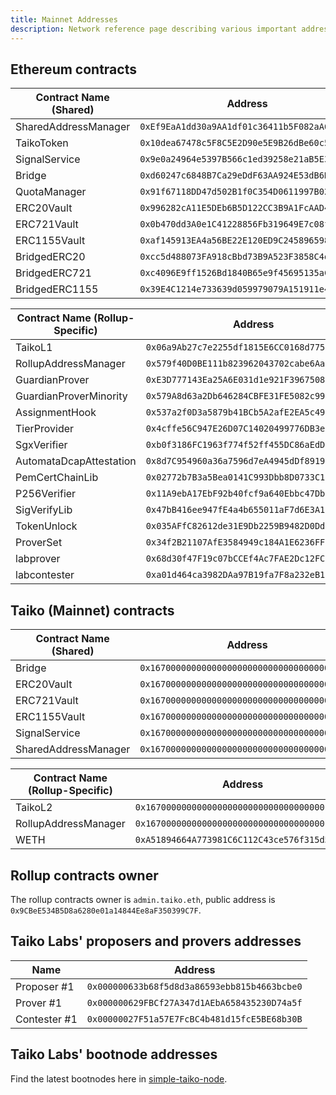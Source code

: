 ```yaml
---
title: Mainnet Addresses
description: Network reference page describing various important addresses on Taiko.
---
```


## Ethereum contracts

| Contract Name (Shared) | Address                                      | ENS                     |
| ---------------------- | -------------------------------------------- | ----------------------- |
| SharedAddressManager   | `0xEf9EaA1dd30a9AA1df01c36411b5F082aA65fBaa` | sam.based.taiko.eth     |
| TaikoToken             | `0x10dea67478c5F8C5E2D90e5E9B26dBe60c54d800` | token.taiko.eth         |
| SignalService          | `0x9e0a24964e5397B566c1ed39258e21aB5E35C77C` | signals.based.taiko.eth |
| Bridge                 | `0xd60247c6848B7Ca29eDdF63AA924E53dB6Ddd8EC` | bridge.based.taiko.eth  |
| QuotaManager           | `0x91f67118DD47d502B1f0C354D0611997B022f29E` | N/A                     |
| ERC20Vault             | `0x996282cA11E5DEb6B5D122CC3B9A1FcAAD4415Ab` | v20.based.taiko.eth     |
| ERC721Vault            | `0x0b470dd3A0e1C41228856Fb319649E7c08f419Aa` | v721.based.taiko.eth    |
| ERC1155Vault           | `0xaf145913EA4a56BE22E120ED9C24589659881702` | v1155.based.taiko.eth   |
| BridgedERC20           | `0xcc5d488073FA918cBbd73B9A523F3858C4de7372` | N/A                     |
| BridgedERC721          | `0xc4096E9ff1526Bd1840B65e9f45695135aC12De7` | N/A                     |
| BridgedERC1155         | `0x39E4C1214e733639d059979079A151911e42791d` | N/A                     |

| Contract Name (Rollup-Specific) | Address                                      | ENS                        |
| ------------------------------- | -------------------------------------------- | -------------------------- |
| TaikoL1                         | `0x06a9Ab27c7e2255df1815E6CC0168d7755Feb19a` | based.taiko.eth            |
| RollupAddressManager            | `0x579f40D0BE111b823962043702cabe6Aaa290780` | ram.based.taiko.eth        |
| GuardianProver                  | `0xE3D777143Ea25A6E031d1e921F396750885f43aC` | guardians.based.taiko.eth  |
| GuardianProverMinority          | `0x579A8d63a2Db646284CBFE31FE5082c9989E985c` | guardians1.based.taiko.eth |
| AssignmentHook                  | `0x537a2f0D3a5879b41BCb5A2afE2EA5c4961796F6` | N/A                        |
| TierProvider                    | `0x4cffe56C947E26D07C14020499776DB3e9AE3a23` | N/A                        |
| SgxVerifier                     | `0xb0f3186FC1963f774f52ff455DC86aEdD0b31F81` | N/A                        |
| AutomataDcapAttestation         | `0x8d7C954960a36a7596d7eA4945dDf891967ca8A3` | N/A                        |
| PemCertChainLib                 | `0x02772b7B3a5Bea0141C993Dbb8D0733C19F46169` | N/A                        |
| P256Verifier                    | `0x11A9ebA17EbF92b40fcf9a640Ebbc47Db6fBeab0` | N/A                        |
| SigVerifyLib                    | `0x47bB416ee947fE4a4b655011aF7d6E3A1B80E6e9` | N/A                        |
| TokenUnlock                     | `0x035AFfC82612de31E9Db2259B9482D0Dd53B7819` | N/A                        |
| ProverSet                       | `0x34f2B21107AfE3584949c184A1E6236FFDAC4f6F` | N/A                        |
| labprover                       | `0x68d30f47F19c07bCCEf4Ac7FAE2Dc12FCa3e0dC9` | labprover.taiko.eth        |
| labcontester                    | `0xa01d464ca3982DAa97B19fa7F8a232eB11A9DDb3` | labcontester.taiko.eth     |

## Taiko (Mainnet) contracts

| Contract Name (Shared) | Address                                      |
| ---------------------- | -------------------------------------------- |
| Bridge                 | `0x1670000000000000000000000000000000000001` |
| ERC20Vault             | `0x1670000000000000000000000000000000000002` |
| ERC721Vault            | `0x1670000000000000000000000000000000000003` |
| ERC1155Vault           | `0x1670000000000000000000000000000000000004` |
| SignalService          | `0x1670000000000000000000000000000000000005` |
| SharedAddressManager   | `0x1670000000000000000000000000000000000006` |

| Contract Name (Rollup-Specific) | Address                                      |
| ------------------------------- | -------------------------------------------- |
| TaikoL2                         | `0x1670000000000000000000000000000000010001` |
| RollupAddressManager            | `0x1670000000000000000000000000000000010002` |
| WETH                            | `0xA51894664A773981C6C112C43ce576f315d5b1B6` |

## Rollup contracts owner

The rollup contracts owner is `admin.taiko.eth`, public address is `0x9CBeE534B5D8a6280e01a14844Ee8aF350399C7F`.

## Taiko Labs' proposers and provers addresses

| Name         | Address                                      |
| ------------ | -------------------------------------------- |
| Proposer #1  | `0x000000633b68f5d8d3a86593ebb815b4663bcbe0` |
| Prover #1    | `0x000000629FBCf27A347d1AEbA658435230D74a5f` |
| Contester #1 | `0x00000027F51a57E7FcBC4b481d15fcE5BE68b30B` |

## Taiko Labs' bootnode addresses

Find the latest bootnodes here in [simple-taiko-node](https://github.com/taikoxyz/simple-taiko-node/blob/mainnet/.env.sample).
